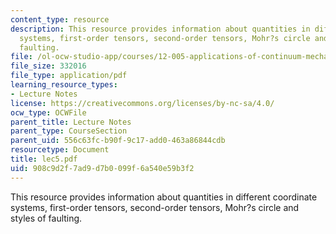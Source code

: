 ```yaml
---
content_type: resource
description: This resource provides information about quantities in different coordinate
  systems, first-order tensors, second-order tensors, Mohr?s circle and styles of
  faulting.
file: /ol-ocw-studio-app/courses/12-005-applications-of-continuum-mechanics-to-earth-atmospheric-and-planetary-sciences-spring-2006/908c9d2f7ad9d7b0099f6a540e59b3f2_lec5.pdf
file_size: 332016
file_type: application/pdf
learning_resource_types:
- Lecture Notes
license: https://creativecommons.org/licenses/by-nc-sa/4.0/
ocw_type: OCWFile
parent_title: Lecture Notes
parent_type: CourseSection
parent_uid: 556c63fc-b90f-9c17-add0-463a86844cdb
resourcetype: Document
title: lec5.pdf
uid: 908c9d2f-7ad9-d7b0-099f-6a540e59b3f2
---
```

This resource provides information about quantities in different coordinate systems, first-order tensors, second-order tensors, Mohr?s circle and styles of faulting.